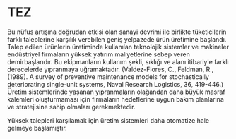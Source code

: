 # TEZ
Bu nüfus artışına doğrudan etkisi olan sanayi devrimi ile birlikte tüketicilerin farklı taleplerine karşılık verebilen geniş yelpazede ürün üretimine başlandı. Talep edilen ürünlerin üretiminde kullanılan teknolojik sistemler ve makineler endüstriyel firmaların yüksek yatırım maliyetlerine sebep veren demirbaşlarıdır. Bu ekipmanların kullanım şekli, sıklığı ve alanı itibariyle farklı derecelerde yıpranmaya uğramaktadır. (Valdez-Flores, C., Feldman, R., (1989). A survey of preventive maintenance
models for stochastically deteriorating single-unit systems, Naval
Research Logistics, 36, 419-446.) 
Üretim sistemlerinde yaşanan yıpranmaların olağandan daha büyük masraf kalemleri oluşturmaması için firmaların hedeflerine uygun bakım planlarına ve stratejisine sahip olmaları gerekmektedir. 

Yüksek talepleri karşılamak için üretim sistemleri daha otomatize hale gelmeye başlamıştır. 

